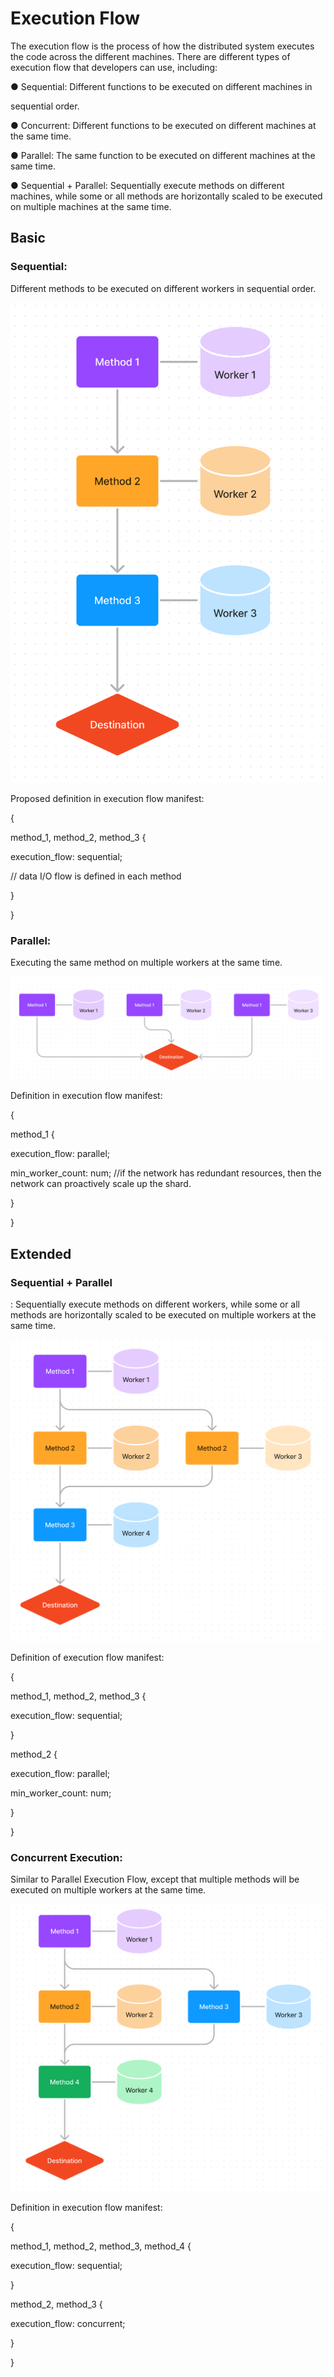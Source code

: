# **Execution Flow**

The execution flow is the process of how the distributed system executes the code across the different machines. There are different types of execution flow that developers can use, including:

● Sequential: Different functions to be executed on different machines in

sequential order.

● Concurrent: Different functions to be executed on different machines at the same time.

● Parallel: The same function to be executed on different machines at the same time.

● Sequential + Parallel: Sequentially execute methods on different machines, while some or all methods are horizontally scaled to be executed on multiple machines at the same time.

## **Basic**

### **Sequential:**

Different methods to be executed on different workers in sequential order.

![Screen Shot 2022-10-10 at 9.03.41 PM.png](/images/protocol/networking/execution-flow/Screen_Shot_2022-10-10_at_9.03.41_PM.png)

Proposed definition in execution flow manifest:

{

method_1, method_2, method_3 {

execution_flow: sequential;

// data I/O flow is defined in each method

}

}

### **Parallel:**

Executing the same method on multiple workers at the same time.

![Screen Shot 2022-10-10 at 9.17.46 PM.png](/images/protocol/networking/execution-flow/Screen_Shot_2022-10-10_at_9.17.46_PM.png)

Definition in execution flow manifest:

{

method_1 {

execution_flow: parallel;

min_worker_count: num; //if the network has redundant resources, then the network can proactively scale up the shard.

}

}

## **Extended**

### **Sequential + Parallel**

: Sequentially execute methods on different workers, while some or all methods are horizontally scaled to be executed on multiple workers at the same time.

![Screen Shot 2022-10-10 at 9.23.04 PM.png](/images/protocol/networking/execution-flow/Screen_Shot_2022-10-10_at_9.23.04_PM.png)

Definition of execution flow manifest:

{

method_1, method_2, method_3 {

execution_flow: sequential;

}

method_2 {

execution_flow: parallel;

min_worker_count: num;

}

}

### **Concurrent Execution**:

Similar to Parallel Execution Flow, except that multiple methods will be executed on multiple workers at the same time.

![Screen Shot 2022-10-10 at 9.27.04 PM.png](/images/protocol/networking/execution-flow/Screen_Shot_2022-10-10_at_9.27.04_PM.png)

Definition in execution flow manifest:

{

method_1, method_2, method_3, method_4 {

execution_flow: sequential;

}

method_2, method_3 {

execution_flow: concurrent;

}

}